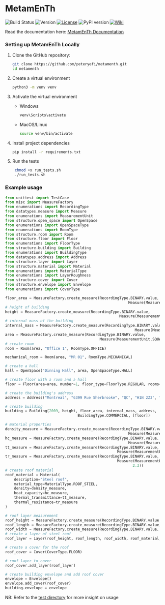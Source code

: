 # MetamEnTh

![Build Status](https://github.com/peteryefi/metamenth/actions/workflows/build.yml/badge.svg)
![Version](https://img.shields.io/badge/version-1.0.0-blue)
[![License](https://img.shields.io/github/license/peteryefi/metamenth)](https://github.com/username/repository/blob/main/LICENSE)
![PyPI version](https://img.shields.io/pypi/v/metamenth.svg)
[![Wiki](https://img.shields.io/badge/docs-wiki-blue.svg)](https://github.com/peteryefi/metamenth/wiki)

Read the documentation here: [MetamEnTh Documentation](https://github.com/peteryefi/metamenth/wiki)

### Setting up MetamEnTh Locally

1. Clone the GitHub repository:

   ```sh
   git clone https://github.com/peteryefi/metamenth.git
   cd metamenth
   
2. Create a virtual environment
    ```sh
    python3 -m venv venv
   
3. Activate the virtual environment
    * Windows
        ```sh
        venv\Scripts\activate
    * MacOS/Linux
        ```sh
        source venv/bin/activate
  
4. Install project dependencies
    ```sh
    pip install -r requirements.txt
   
5. Run the tests
    ```sh
     chmod +x run_tests.sh
     ./run_tests.sh

### Example usage
```python
from unittest import TestCase
from misc import MeasureFactory
from enumerations import RecordingType
from datatypes.measure import Measure
from enumerations import MeasurementUnit
from structure.open_space import OpenSpace
from enumerations import OpenSpaceType
from enumerations import RoomType
from structure.room import Room
from structure.floor import Floor
from enumerations import FloorType
from structure.building import Building
from enumerations import BuildingType
from datatypes.address import Address
from structure.layer import Layer
from structure.material import Material
from enumerations import MaterialType
from enumerations import LayerRoughness
from structure.cover import Cover
from structure.envelope import Envelope
from enumerations import CoverType

floor_area = MeasureFactory.create_measure(RecordingType.BINARY.value,
                                                        Measure(MeasurementUnit.SQUARE_METERS, 5))
# height of building
height = MeasureFactory.create_measure(RecordingType.BINARY.value,
                                                    Measure(MeasurementUnit.METERS, 30))
# internal mass of the building
internal_mass = MeasureFactory.create_measure(RecordingType.BINARY.value,
                                                           Measure(MeasurementUnit.KILOGRAMS, 2000))
area = MeasureFactory.create_measure(RecordingType.BINARY.value,
                                           Measure(MeasurementUnit.SQUARE_METERS, 45))
# create room
room = Room(area, "Office 1", RoomType.OFFICE)

mechanical_room = Room(area, "MR 01", RoomType.MECHANICAL)

# create a hall
hall = OpenSpace("Dinning Hall", area, OpenSpaceType.HALL)

# create floor with a room and a hall
floor = Floor(area=area, number=1, floor_type=FloorType.REGULAR, rooms=[room, hall, mechanical_room])

# create the building's address
address = Address("Montreal", "6399 Rue Sherbrooke", "QC", "H1N 2Z3", "Canada")

# create building
building = Building(2009, height, floor_area, internal_mass, address,
                                 BuildingType.COMMERCIAL, [floor])

# material properties
density_measure = MeasureFactory.create_measure(RecordingType.BINARY.value,
                                                        Measure(MeasurementUnit.KILOGRAM_PER_CUBIC_METER, 0.5))
hc_measure = MeasureFactory.create_measure(RecordingType.BINARY.value,
                                                        Measure(MeasurementUnit.JOULES_PER_KELVIN, 4.5))
tt_measure = MeasureFactory.create_measure(RecordingType.BINARY.value,
                                                   Measure(MeasurementUnit.WATTS_PER_SQUARE_METER_KELVIN, 2.5))
tr_measure = MeasureFactory.create_measure(RecordingType.BINARY.value,
                                                   Measure(MeasurementUnit.SQUARE_METERS_KELVIN_PER_WATTS,
                                                          2.3))
# create roof material
roof_material = Material(
    description="Steel roof",
    material_type=MaterialType.ROOF_STEEL,
    density=density_measure,
    heat_capacity=hc_measure,
    thermal_transmittance=tt_measure,
    thermal_resistance=tr_measure
)

# roof layer measurement
roof_height = MeasureFactory.create_measure(RecordingType.BINARY.value, Measure(MeasurementUnit.METERS, 20))
roof_length = MeasureFactory.create_measure(RecordingType.BINARY.value, Measure(MeasurementUnit.METERS, 15))
roof_width = MeasureFactory.create_measure(RecordingType.BINARY.value, Measure(MeasurementUnit.METERS, 3))
# create a layer of steel roof
roof_layer = Layer(roof_height, roof_length, roof_width, roof_material, LayerRoughness.MEDIUM_ROUGH)

# create a cover for the roof
roof_cover = Cover(CoverType.FLOOR)

# roof layer to cover
roof_cover.add_layer(roof_layer)

# create building envelope and add roof cover
envelope = Envelope()
envelope.add_cover(roof_cover)
building.envelope = envelope
```
NB: Refer to the [test directory](https://github.com/peteryefi/metamenth/tree/main/tests) for more insight on usage